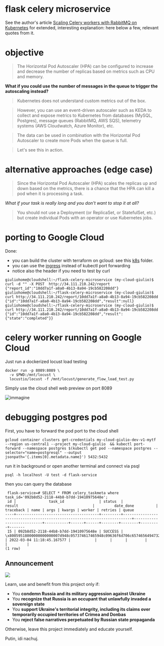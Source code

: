 # flask celery microservice

See the author's article [Scaling Celery workers with RabbitMQ on Kubernetes](https://learnk8s.io/scaling-celery-rabbitmq-kubernetes) for extended, interesting explanation: here below a few, relevant quotes from it.

# objective

> The Horizontal Pod Autoscaler (HPA) can be configured to increase and decrease the number of replicas based on metrics such as CPU and memory.

**What if you could use the number of messages in the queue to trigger the autoscaling instead?**

> Kubernetes does not understand custom metrics out of the box.

> However, you can use an event-driven autoscaler such as KEDA to collect and expose metrics to Kubernetes from databases (MySQL, Postgres), message queues (RabbitMQ, AWS SQS), telemetry systems (AWS Cloudwatch, Azure Monitor), etc.

> The data can be used in combination with the Horizontal Pod Autoscaler to create more Pods when the queue is full.

> Let's see this in action.

# alternative approaches (edge case)

> Since the Horizontal Pod Autoscaler (HPA) scales the replicas up and down based on the metrics, there is a chance that the HPA can kill a pod when it is processing a task.

*What if your task is really long and you don't want to stop it at all?*

> You should not use a Deployment (or ReplicaSet, or StatefulSet, etc.) but create individual Pods with an operator or use Kubernetes jobs.

# porting to Google Cloud

Done:

- you can build the cluster with terraform on gcloud: see this [k8s](https://github.com/giuliohome/gcp-k8s-sql-tf/tree/main/k8s) folder.
- you can use the [ingress](ingress.yaml) instead of kubectl port forwarding 
- notice also the header if you need to test by curl

```
giuliohome@cloudshell:~/flask-celery-microservice (my-cloud-giulio)$ curl -d "" -X POST  http://34.111.210.242/report
{"report_id":"10dd7a1f-a8a0-4b13-8a94-19cb582208dd"}
giuliohome@cloudshell:~/flask-celery-microservice (my-cloud-giulio)$ curl http://34.111.210.242/report/10dd7a1f-a8a0-4b13-8a94-19cb582208dd
{"id":"10dd7a1f-a8a0-4b13-8a94-19cb582208dd","result":null}
giuliohome@cloudshell:~/flask-celery-microservice (my-cloud-giulio)$ curl http://34.111.210.242/report/10dd7a1f-a8a0-4b13-8a94-19cb582208dd
{"id":"10dd7a1f-a8a0-4b13-8a94-19cb582208dd","result":{"state":"completed"}}
```

# celery worker running on Google Cloud

Just run a dockerized locust load testing
```
docker run -p 8089:8089 \
  -v $PWD:/mnt/locust \
  locustio/locust -f /mnt/locust/generate_flow_load_test.py
```

Simply use the cloud shell web preview on port 8089

![immagine](https://user-images.githubusercontent.com/3272563/156769262-f91b740e-f20c-4ad8-9cec-fb730d6c9d40.png)

# debugging postgres pod

First, you have to forward the pod port to the cloud shell
```
gcloud container clusters get-credentials my-cloud-giulio-dev-v1-mytf --region us-central1 --project my-cloud-giulio  && kubectl port-forward --namespace postgres $(kubectl get pod --namespace postgres --selector="name=postgresql" --output jsonpath='{.items[0].metadata.name}') 5432:5432
```
 run it in background or open another terminal and connect via psql

``` 
psql -h localhost -U test -d flask-service
```

then you can query the database
```
 flask-service=# SELECT * FROM celery_taskmeta where task_id='092b8d52-2118-44b8-b7dd-19410975648e';
 id |               task_id                | status  |                                  result                                  |         date_done          | traceback | name | args | kwargs | worker | retries | queue
----+--------------------------------------+---------+--------------------------------------------------------------------------+----------------------------+-----------+------+------+--------+--------+---------+-------
 15 | 092b8d52-2118-44b8-b7dd-19410975648e | SUCCESS | \x80059518000000000000007d948c057374617465948c09636f6d706c6574656494732e | 2022-03-04 11:18:45.167577 |           |      |      |        |        |         |
(1 row)
```

## Announcement

![](https://github.com/kgrzybek/modular-monolith-with-ddd/raw/master/docs/Images/glory_to_ukraine.jpg)

Learn, use and benefit from this project only if:

- You **condemn Russia and its military aggression against Ukraine**
- You **recognize that Russia is an occupant that unlawfully invaded a sovereign state**
- You **support Ukraine's territorial integrity, including its claims over temporarily occupied territories of Crimea and Donbas**
- You **reject false narratives perpetuated by Russian state propaganda**

Otherwise, leave this project immediately and educate yourself.

Putin, idi nachuj.
